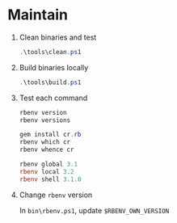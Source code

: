 # Maintain

1. Clean binaries and test

    ```PowerShell
    .\tools\clean.ps1
    ```

2. Build binaries locally

    ```PowerShell
    .\tools\build.ps1
    ```

3. Test each command

    ```PowerShell
    rbenv version
    rbenv versions

    gem install cr.rb
    rbenv which cr
    rbenv whence cr

    rbenv global 3.1
    rbenv local 3.2
    rbenv shell 3.1.0
    ```


4. Change `rbenv` version

    In `bin\rbenv.ps1`, update `$RBENV_OWN_VERSION`

<br>
